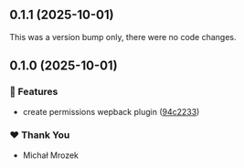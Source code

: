 ## 0.1.1 (2025-10-01)

This was a version bump only, there were no code changes.

## 0.1.0 (2025-10-01)

### 🚀 Features

- create permissions wepback plugin ([94c2233](https://github.com/Michsior14/permissions-webpack-plugin/commit/94c2233))

### ❤️ Thank You

- Michał Mrozek